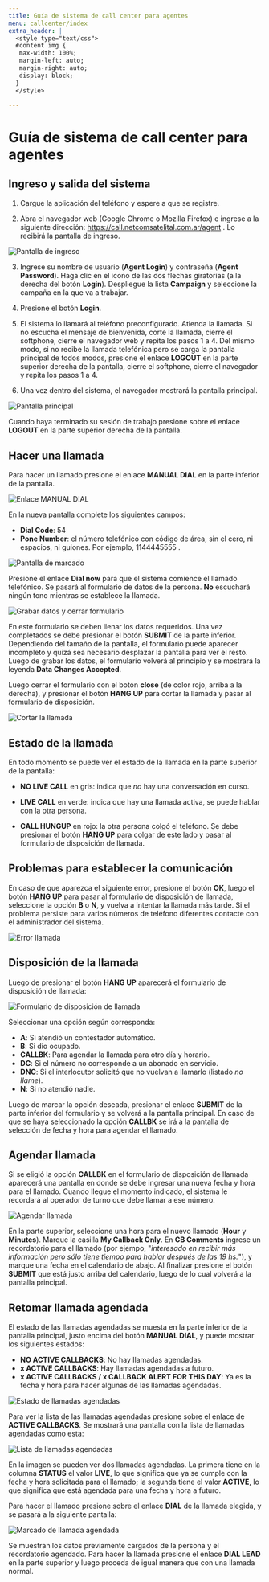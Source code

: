 ```yaml
---
title: Guía de sistema de call center para agentes
menu: callcenter/index
extra_header: |
  <style type="text/css">
  #content img {
   max-width: 100%;
   margin-left: auto;
   margin-right: auto;
   display: block;
  }
  </style>

---
```


Guía de sistema de call center para agentes
===========================================


Ingreso y salida del sistema
----------------------------

1. Cargue la aplicación del teléfono y espere a que se registre.

2. Abra el navegador web (Google Chrome o Mozilla Firefox) e ingrese a la siguiente dirección: <https://call.netcomsatelital.com.ar/agent> .
   Lo recibirá la pantalla de ingreso.

  ![Pantalla de ingreso](go001.png)

3. Ingrese su nombre de usuario (**Agent Login**) y contraseña (**Agent Password**).  Haga clic en el icono de las dos flechas giratorias (a la derecha del botón **Login**).  Despliegue la lista **Campaign** y seleccione la campaña en la que va a trabajar.

4. Presione el botón **Login**.

5. El sistema lo llamará al teléfono preconfigurado.  Atienda la llamada.  Si no escucha el mensaje de bienvenida, corte la llamada, cierre el softphone, cierre el navegador web y repita los pasos 1 a 4.  Del mismo modo, si no recibe la llamada telefónica pero se carga la pantalla principal de todos modos, presione el enlace **LOGOUT** en la parte superior derecha de la pantalla, cierre el softphone, cierre el navegador y repita los pasos 1 a 4.

6. Una vez dentro del sistema, el navegador mostrará la pantalla principal.

  ![Pantalla principal](go002.png)

Cuando haya terminado su sesión de trabajo presione sobre el enlace **LOGOUT** en la parte superior derecha de la pantalla.


Hacer una llamada
-----------------

Para hacer un llamado presione el enlace **MANUAL DIAL** en la parte inferior de la pantalla.

![Enlace MANUAL DIAL](go002-manual_dial.png)

En la nueva pantalla complete los siguientes campos:
  - **Dial Code**: 54
  - **Pone Number**: el número telefónico con código de área, sin el cero, ni espacios, ni guiones. Por ejemplo, 1144445555 .

![Pantalla de marcado](go003.png)

Presione el enlace **Dial now** para que el sistema comience el llamado telefónico.  Se pasará al formulario de datos de la persona.  **No** escuchará ningún tono mientras se establece la llamada.

![Grabar datos y cerrar formulario](go004-btn_submit_close.png)

En este formulario se deben llenar los datos requeridos.  Una vez completados se debe presionar el botón **SUBMIT** de la parte inferior.  Dependiendo del tamaño de la pantalla, el formulario puede aparecer incompleto y quizá sea necesario desplazar la pantalla para ver el resto.  Luego de grabar los datos, el formulario volverá al principio y se mostrará la leyenda **Data Changes Accepted**.

Luego cerrar el formulario con el botón **close** (de color rojo, arriba a la derecha), y presionar el botón **HANG UP** para cortar la llamada y pasar al formulario de disposición.

![Cortar la llamada](go010-btn_hangup.png)


Estado de la llamada
--------------------

En todo momento se puede ver el estado de la llamada en la parte superior de la pantalla:

- **NO LIVE CALL** en gris: indica que *no* hay una conversación en curso.

- **LIVE CALL** en verde: indica que hay una llamada activa, se puede hablar con la otra persona.

- **CALL HUNGUP** en rojo: la otra persona colgó el teléfono.  Se debe presionar el botón **HANG UP** para colgar de este lado y pasar al formulario de disposición de llamada.


Problemas para establecer la comunicación
-----------------------------------------

En caso de que aparezca el siguiente error, presione el botón **OK**, luego el botón **HANG UP** para pasar al formulario de disposición de llamada, seleccione la opción **B** o **N**, y vuelva a intentar la llamada más tarde.  Si el problema persiste para varios números de teléfono diferentes contacte con el administrador del sistema.

![Error llamada](go005.png)


Disposición de la llamada
-------------------------

Luego de presionar el botón **HANG UP** aparecerá el formulario de disposición de llamada:

![Formulario de disposición de llamada](go007.png)

Seleccionar una opción según corresponda:

- **A**: Si atendió un contestador automático.
- **B**: Si dio ocupado.
- **CALLBK**: Para agendar la llamada para otro día y horario.
- **DC**: Si el número no corresponde a un abonado en servicio.
- **DNC**: Si el interlocutor solicitó que no vuelvan a llamarlo (listado *no llame*).
- **N**: Si no atendió nadie.

Luego de marcar la opción deseada, presionar el enlace **SUBMIT** de la parte inferior del formulario y se volverá a la pantalla principal.  En caso de que se haya seleccionado la opción **CALLBK** se irá a la pantalla de selección de fecha y hora para agendar el llamado.


Agendar llamada
---------------

Si se eligió la opción **CALLBK** en el formulario de disposición de llamada aparecerá una pantalla en donde se debe ingresar una nueva fecha y hora para el llamado.  Cuando llegue el momento indicado, el sistema le recordará al operador de turno que debe llamar a ese número.

![Agendar llamada](go012.png)

En la parte superior, seleccione una hora para el nuevo llamado (**Hour** y **Minutes**).  Marque la casilla **My Callback Only**. En **CB Comments** ingrese un recordatorio para el llamado (por ejempo, "*interesado en recibir más información pero sólo tiene tiempo para hablar después de las 19 hs.*"), y marque una fecha en el calendario de abajo.  Al finalizar presione el botón **SUBMIT** que está justo arriba del calendario, luego de lo cual volverá a la pantalla principal.


Retomar llamada agendada
------------------------

El estado de las llamadas agendadas se muesta en la parte inferior de la pantalla principal, justo encima del botón **MANUAL DIAL**, y puede mostrar los siguientes estados:

- **NO ACTIVE CALLBACKS**: No hay llamadas agendadas.
- **x ACTIVE CALLBACKS**: Hay llamadas agendadas a futuro.
- **x ACTIVE CALLBACKS / x CALLBACK ALERT FOR THIS DAY**: Ya es la fecha y hora para hacer algunas de las llamadas agendadas.

![Estado de llamadas agendadas](go016.png)

Para ver la lista de las llamadas agendadas presione sobre el enlace de **ACTIVE CALLBACKS**.  Se mostrará una pantalla con la lista de llamadas agendadas como esta:

![Lista de llamadas agendadas](go014.png)

En la imagen se pueden ver dos llamadas agendadas.  La primera tiene en la columna **STATUS** el valor **LIVE**, lo que significa que ya se cumple con la fecha y hora solicitada para el llamado; la segunda tiene el valor **ACTIVE**, lo que significa que está agendada para una fecha y hora a futuro.

Para hacer el llamado presione sobre el enlace **DIAL** de la llamada elegida, y se pasará a la siguiente pantalla:

![Marcado de llamada agendada](go015.png)

Se muestran los datos previamente cargados de la persona y el recordatorio agendado.  Para hacer la llamada presione el enlace **DIAL LEAD** en la parte superior y luego proceda de igual manera que con una llamada normal.
